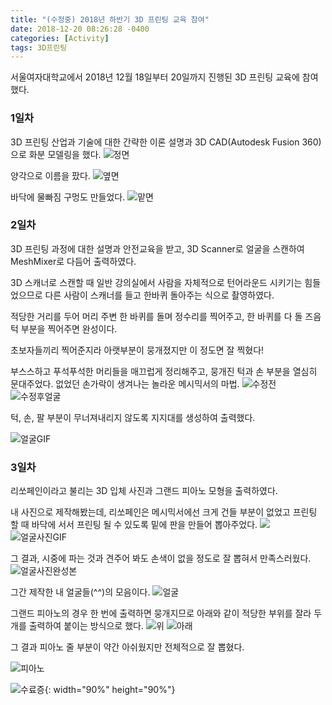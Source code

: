 ```yaml
---
title: "(수정중) 2018년 하반기 3D 프린팅 교육 참여"
date: 2018-12-20 08:26:28 -0400
categories: [Activity]
tags: 3D프린팅
---
```


서울여자대학교에서 2018년 12월 18일부터 20일까지 진행된 3D 프린팅 교육에 참여했다.

### 1일차

3D 프린팅 산업과 기술에 대한 간략한 이론 설명과 3D CAD(Autodesk Fusion 360)으로 화분 모델링을 했다.
![정면](/img/정면.png)

양각으로 이름을 팠다.
![옆면](/img/옆면.png)

바닥에 물빠짐 구멍도 만들었다.
![맡면](/img/밑면.png)


### 2일차

3D 프린팅 과정에 대한 설명과 안전교육을 받고, 3D Scanner로 얼굴을 스캔하여 MeshMixer로 다듬어 출력하였다.

3D 스캐너로 스캔할 때 일반 강의실에서 사람을 자체적으로 턴어라운드 시키기는 힘들었으므로 다른 사람이 스캐너를 들고 한바퀴 돌아주는 식으로 촬영하였다.

적당한 거리를 두어 머리 주변 한 바퀴를 돌며 정수리를 찍어주고, 한 바퀴를 다 돌 즈음 턱 부분을 찍어주면 완성이다.

초보자들끼리 찍어준지라 아랫부분이 뭉개졌지만 이 정도면 잘 찍혔다!

부스스하고 푸석푸석한 머리들을 매끄럽게 정리해주고, 뭉개진 턱과 손 부분을 열심히 문대주었다. 없었던 손가락이 생겨나는 놀라운 메시믹서의 마법.
![수정전](/img/수정전.png)
![수정후얼굴](/img/얼굴.png)

턱, 손, 팔 부분이 무너져내리지 않도록 지지대를 생성하여 출력했다.

![얼굴GIF](/img/프린팅영상2.gif)

### 3일차

리쏘페인이라고 불리는 3D 입체 사진과 그랜드 피아노 모형을 출력하였다.

내 사진으로 제작해봤는데, 리쏘페인은 메시믹서에선 크게 건들 부분이 없었고 프린팅 할 때 바닥에 서서 프린팅 될 수 있도록 밑에 판을 만들어 뽑아주었다.
![](/img/사진.png)
![얼굴사진GIF](/img/프린팅영상.gif)

그 결과, 시중에 파는 것과 견주어 봐도 손색이 없을 정도로 잘 뽑혀서 만족스러웠다.
![얼굴사진완성본](/img/프린팅사진.jpg)

그간 제작한 내 얼굴들(^^)의 모음이다.
![얼굴](/img/프린팅얼굴.jpg)

그랜드 피아노의 경우 한 번에 출력하면 뭉개지므로 아래와 같이 적당한 부위를 잘라 두 개를 출력하여 붙이는 방식으로 했다.
![위](/img/위.png)
![아래](/img/아래.png)

그 결과 피아노 줄 부분이 약간 아쉬웠지만 전체적으로 잘 뽑혔다.

![피아노](/img/프린팅피아노.jpg)


![수료증](/img/프린팅.jpg){: width="90%" height="90%"}
